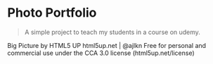 # Photo Portfolio

> A simple project to teach my students in a course on udemy.

Big Picture by HTML5 UP
html5up.net | @ajlkn
Free for personal and commercial use under the CCA 3.0 license (html5up.net/license)

